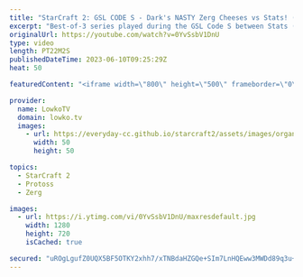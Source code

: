 ```yaml
---
title: "StarCraft 2: GSL CODE S - Dark's NASTY Zerg Cheeses vs Stats! (Best-of-3)"
excerpt: "Best-of-3 series played during the GSL Code S between Stats (Protoss) and Dark (Zerg). Dark decides to play hyper aggressively in this match with Nydus Worms, proxy Hatcheries and Swarm Hosts.  Support my work: https://patreon.com/lowkotv Lowko Merch: https://lowko.shop  My YouTube channels: https://youtube.com/lowkotv"
originalUrl: https://youtube.com/watch?v=0YvSsbV1DnU
type: video
length: PT22M2S
publishedDateTime: 2023-06-10T09:25:29Z
heat: 50

featuredContent: "<iframe width=\"800\" height=\"500\" frameborder=\"0\" src=\"https://www.youtube.com/embed/0YvSsbV1DnU\" allow=\"accelerometer; autoplay; encrypted-media; gyroscope; picture-in-picture\" allowfullscreen></iframe>"

provider:
  name: LowkoTV
  domain: lowko.tv
  images:
    - url: https://everyday-cc.github.io/starcraft2/assets/images/organizations/lowko.tv-50x50.jpg
      width: 50
      height: 50

topics:
  - StarCraft 2
  - Protoss
  - Zerg

images:
  - url: https://i.ytimg.com/vi/0YvSsbV1DnU/maxresdefault.jpg
    width: 1280
    height: 720
    isCached: true

secured: "uROgLgufZ0UQX5BF5OTKY2xhh7/xTNBdaHZGQe+SIm7LnHQEww3MWDd89q3u+5o9LVgwcu6CWckgVrgiWRrIca3ypHW45qSIUx8Toy5r1cThodKEUjzc1Cts18s4RQbJQTyp55GvHIArjrUfP/IF2Qn7LP3kJ70wXe8VV42iYUXtDeoGzY1GZcFBFtzxP4+amy2d1CxB2QrHm4I+WPU2QdOtlw0UXPD+dTCu79YqzmhUwGdoWx53tt8TzpH1EeP2Dz+QinTiZzNOi7pA0fAm0/OgsMKG7tdfFpApNbCj9t5xnFNQwkVhQgtSRcOR3Gi4WPdDVQPEBNChJmSvUfJ6rk0TFAyrq3s4FuSZuP4u6rbg5WApxnZnZ1IRbd91E12AZvRdztEyuiBE4imT7mzx2DvXApGAQsqNgnAb8m8sqr0=;BaYop22D5FLmALw1auQPQQ=="
---
```


